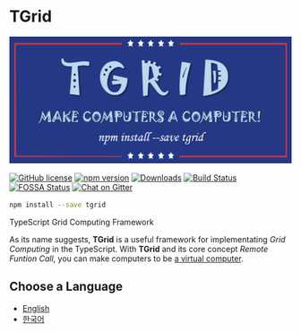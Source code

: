 # TGrid
![Slogan Flag](assets/images/flag.png)

[![GitHub license](https://img.shields.io/badge/license-MIT-blue.svg)](https://github.com/samchon/tgrid/blob/master/LICENSE)
[![npm version](https://badge.fury.io/js/tgrid.svg)](https://www.npmjs.com/package/tgrid)
[![Downloads](https://img.shields.io/npm/dm/tgrid.svg)](https://www.npmjs.com/package/tgrid)
[![Build Status](https://travis-ci.org/samchon/tgrid.svg?branch=master)](https://travis-ci.org/samchon/tgrid)
[![FOSSA Status](https://app.fossa.io/api/projects/git%2Bgithub.com%2Fsamchon%2Ftgrid.svg?type=shield)](https://app.fossa.io/projects/git%2Bgithub.com%2Fsamchon%2Ftgrid?ref=badge_shield)
[![Chat on Gitter](https://badges.gitter.im/samchon/tgrid.svg)](https://gitter.im/samchon/tgrid?utm_source=badge&utm_medium=badge&utm_campaign=pr-badge&utm_content=badge)

```bash
npm install --save tgrid
```

TypeScript Grid Computing Framework

As its name suggests, **TGrid** is a useful framework for implementating *Grid Computing* in the TypeScript. With **TGrid** and its core concept *Remote Funtion Call*, you can make computers to be <u>a virtual computer</u>.

## Choose a Language
  - [English](en)
  - [한국어](ko)